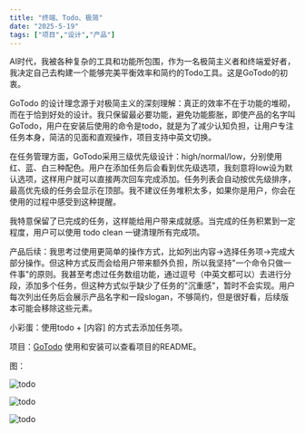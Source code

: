 ```yaml
---
title: "终端、Todo、极简"
date: "2025-5-19"
tags: ["项目","设计","产品"]
---
```

AI时代，我被各种复杂的工具和功能所包围，作为一名极简主义者和终端爱好者，我决定自己去构建一个能够完美平衡效率和简约的Todo工具。这是GoTodo的初衷。

GoTodo 的设计理念源于对极简主义的深刻理解：真正的效率不在于功能的堆砌，而在于恰到好处的设计。我只保留最必要功能，避免功能膨胀，即使产品的名字叫GoTodo，用户在安装后使用的命令是todo，就是为了减少认知负担，让用户专注任务本身，简洁的见面和直观操作，项目支持中英文切换。

在任务管理方面，GoTodo采用三级优先级设计：high/normal/low，分别使用红、蓝、白三种配色。用户在添加任务后会看到优先级选项，我刻意将low设为默认选项，这样用户就可以直接两次回车完成添加。任务列表会自动按优先级排序，最高优先级的任务会显示在顶部。我不建议任务堆积太多，如果你是用户，你会在使用的过程中感受到这种提醒。

我特意保留了已完成的任务，这样能给用户带来成就感。当完成的任务积累到一定程度，用户可以使用 todo clean 一键清理所有完成项。

产品后续：我思考过使用更简单的操作方式，比如列出内容→选择任务项→完成大部分操作。但这种方式反而会给用户带来额外负担，所以我坚持"一个命令只做一件事"的原则。我甚至考虑过任务数组功能，通过逗号（中英文都可以）去进行分段，添加多个任务，但这种方式似乎缺少了任务的"沉重感"，暂时不会实现。用户每次列出任务后会展示产品名字和一段slogan，不够简约，但是很好看，后续版本可能会移除这些元素。

小彩蛋：使用todo + [内容] 的方式去添加任务项。

项目：[GoTodo](https://github.com/Lily-404/todo) 使用和安装可以查看项目的README。

图：

![todo](/images/3.png)

![todo](/images/4.png)

![todo](../images/2.png)
